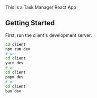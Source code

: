 This is a Task Manager React App

## Getting Started

First, run the client's development server:

```bash
cd client
npm run dev
# or
cd client
yarn dev
# or
cd client
pnpm dev
# or
cd client
bun dev
```
